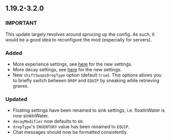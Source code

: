 ## 1.19.2-3.2.0
### IMPORTANT
This update largely revolves around sprucing up the config. As such, it would be a good idea to reconfigure the mod (especially for servers).

### Added
- More experience settings, see [here]() for the new settings.
- More decay settings, see [here]() for the new settings.
- New `shiftSwapsDropType` option (default `true`). This options allows you to briefly switch between `DROP` and `EQUIP` by sneaking while retrieving graves.

### Updated
- Floating settings have been renamed to sink settings; i.e. floatInWater is now sinkInWater.
- `decayModifier` now defaults to `60`.
- `dropType`'s `INVENTORY` value has been renamed to `EQUIP`.
- Chat messages should now be formatted consistently.